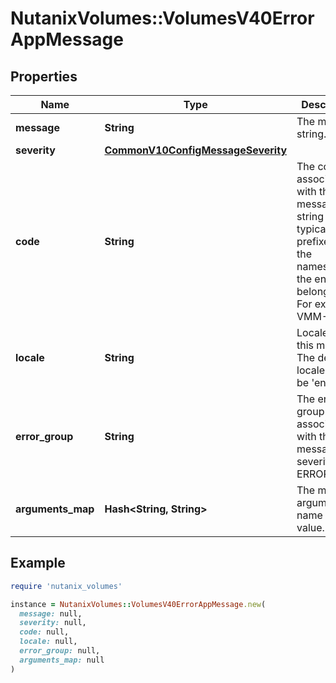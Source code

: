 # NutanixVolumes::VolumesV40ErrorAppMessage

## Properties

| Name | Type | Description | Notes |
| ---- | ---- | ----------- | ----- |
| **message** | **String** | The message string. | [optional] |
| **severity** | [**CommonV10ConfigMessageSeverity**](CommonV10ConfigMessageSeverity.md) |  | [optional] |
| **code** | **String** | The code associated with this message.This string is typically prefixed by the namespace the endpoint belongs to. For example: VMM-40000 | [optional] |
| **locale** | **String** | Locale for this message. The default locale would be &#39;en-US&#39;. | [optional][default to &#39;en_US&#39;] |
| **error_group** | **String** | The error group associated with this message of severity ERROR. | [optional] |
| **arguments_map** | **Hash&lt;String, String&gt;** | The map of argument name to value. | [optional] |

## Example

```ruby
require 'nutanix_volumes'

instance = NutanixVolumes::VolumesV40ErrorAppMessage.new(
  message: null,
  severity: null,
  code: null,
  locale: null,
  error_group: null,
  arguments_map: null
)
```

